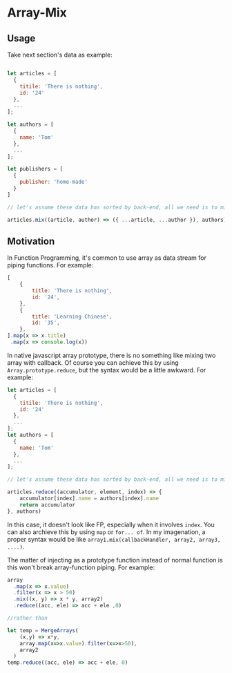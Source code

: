 # Array-Mix

## Usage

Take next section's data as example:

```js

let articles = [
  {
    titile: 'There is nothing',
    id: '24'
  },
  ...
];

let authors = [
  {
    name: 'Tom'
  },
  ...
];

let publishers = [
  {
    publisher: 'home-made'
  }
]

// let's assume these data has sorted by back-end, all we need is to mix these two array by order

articles.mix((article, author) => ({ ...article, ...author }), authors)

```

## Motivation

In Function Programming, it's common to use array as data stream for piping functions. For example:

```js
[
	{
		title: 'There is nothing',
		id: '24',
	},
	{
		title: 'Learning Chinese',
		id: '35',
	},
].map(x => x.title)
 .map(x => console.log(x))


```

In native javascript array prototype, there is no something like mixing two array with callback. Of course you can achieve this by using `Array.prototype.reduce`, but the syntax would be a little awkward. For example:

```js
let articles = [
  {
    titile: 'There is nothing',
    id: '24'
  },
  ...
];
let authors = [
  {
    name: 'Tom'
  },
  ...
];

// let's assume these data has sorted by back-end, all we need is to mix these two array by order

articles.reduce((accumulator, element, index) => {
	accumulator[index].name = authors[index].name
	return accumulator
}, authors)

```

In this case, it doesn't look like FP, especially when it involves `index`.  You can also archieve this by using `map` or `for... of`. In my imagenation, a proper syntax would be like `array1.mix(callbackHandler, array2, array3, ....)`.

The matter of injecting as a prototype function instead of normal function is this won't break array-function piping. For example:

```js
array
  .map(x => x.value)
  .filter(x => x > 50)
  .mix((x, y) => x * y, array2)
  .reduce((acc, ele) => acc + ele ,0)

//rather than

let temp = MergeArrays(
    (x,y) => x*y,
    array.map(x=>x.value).filter(x=>x>50), 
    array2
  )
temp.reduce((acc, ele) => acc + ele, 0)
```

